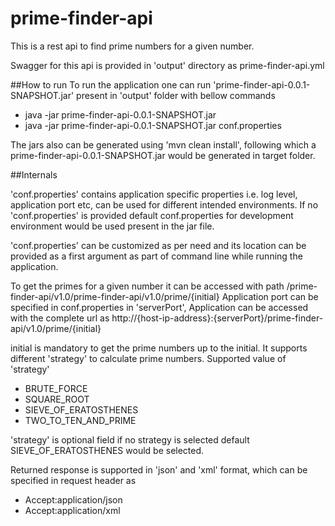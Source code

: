 # prime-finder-api


This is a rest api to find prime numbers for a given number.

Swagger for this api is provided in 'output' directory as prime-finder-api.yml

##How to run
To run the application one can run 'prime-finder-api-0.0.1-SNAPSHOT.jar' present in 'output' folder with bellow commands
- java -jar prime-finder-api-0.0.1-SNAPSHOT.jar
- java -jar prime-finder-api-0.0.1-SNAPSHOT.jar conf.properties

The jars also can be generated using 'mvn clean install', following which a prime-finder-api-0.0.1-SNAPSHOT.jar would be generated in target folder.

##Internals

'conf.properties' contains application specific properties
i.e. log level, application port etc, can be used for different intended environments. If no 'conf.properties' is provided default conf.properties for development environment would be used
present in the jar file.

'conf.properties' can be customized as per need and its location can be provided as a first argument as part of command line while running the application. 


To get the primes for a given number it can be accessed with path /prime-finder-api/v1.0/prime-finder-api/v1.0/prime/{initial}
Application port can be specified in conf.properties in 'serverPort', 
Application can be accessed with the complete url as 
http://{host-ip-address}:{serverPort}/prime-finder-api/v1.0/prime/{initial}

initial is mandatory to get the prime numbers up to the initial.
It supports different 'strategy' to calculate prime numbers.
Supported value of 'strategy'
- BRUTE_FORCE
- SQUARE_ROOT
- SIEVE_OF_ERATOSTHENES
- TWO_TO_TEN_AND_PRIME

'strategy' is optional field if no strategy is selected default SIEVE_OF_ERATOSTHENES would be selected.

Returned response is supported in 'json' and 'xml' format, which can be specified in request header as 
- Accept:application/json
- Accept:application/xml
